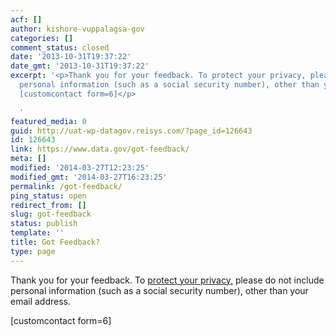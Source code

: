 ```yaml
---
acf: []
author: kishore-vuppalagsa-gov
categories: []
comment_status: closed
date: '2013-10-31T19:37:22'
date_gmt: '2013-10-31T19:37:22'
excerpt: '<p>Thank you for your feedback. To protect your privacy, please do not include
  personal information (such as a social security number), other than your email address.
  [customcontact form=6]</p>

  '
featured_media: 0
guid: http://uat-wp-datagov.reisys.com/?page_id=126643
id: 126643
link: https://www.data.gov/got-feedback/
meta: []
modified: '2014-03-27T12:23:25'
modified_gmt: '2014-03-27T16:23:25'
permalink: /got-feedback/
ping_status: open
redirect_from: []
slug: got-feedback
status: publish
template: ''
title: Got Feedback?
type: page
---
```

Thank you for your feedback. To [protect your privacy,](http://www.data.gov/privacy-policy) please do not include personal information (such as a social security number), other than your email address.


[customcontact form=6]


